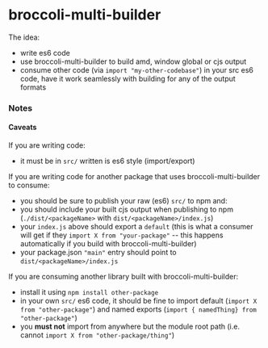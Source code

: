 # broccoli-multi-builder

The idea:

  * write es6 code
  * use broccoli-multi-builder to build amd, window global or cjs output
  * consume other code (via `import "my-other-codebase"`) in your src es6 code, have it work seamlessly with building for any of the output formats

### Notes

#### Caveats

If you are writing code:

  * it must be in `src/` written is es6 style (import/export)

If you are writing code for another package that uses broccoli-multi-builder to consume:

  * you should be sure to publish your raw (es6) `src/` to npm and:
  * you should include your built cjs output when publishing to npm (`./dist/<packageName>` with `dist/<packageName>/index.js`)
  * your `index.js` above should export a `default` (this is what a consumer will get if they `import X from "your-package"` -- this happens automatically if you build with broccoli-multi-builder)
  * your package.json `"main"` entry should point to `dist/<packageName>/index.js`

If you are consuming another library built with broccoli-multi-builder:

  * install it using `npm install other-package`
  * in your own `src/` es6 code, it should be fine to import default (`import X from "other-package"`) and named exports (`import { namedThing} from "other-package"`)
  * you **must not** import from anywhere but the module root path (i.e. cannot `import X from "other-package/thing"`)
